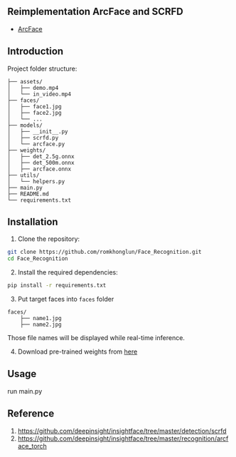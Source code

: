 ## Reimplementation ArcFace and SCRFD
- [ArcFace](https://www.kaggle.com/code/nguynhucng/arcface)

## Introduction
Project folder structure:

```
├── assets/
│   ├── demo.mp4
│   └── in_video.mp4
├── faces/
│   ├── face1.jpg
│   ├── face2.jpg
│   └── ...
├── models/
│   ├── __init__.py
│   ├── scrfd.py
│   └── arcface.py
├── weights/
│   ├── det_2.5g.onnx
│   ├── det_500m.onnx
│   ├── arcface.onnx
├── utils/
│   └── helpers.py
├── main.py
├── README.md
└── requirements.txt
```

## Installation

1. Clone the repository:

```bash
git clone https://github.com/romkhonglun/Face_Recognition.git
cd Face_Recognition
```

2. Install the required dependencies:

```bash
pip install -r requirements.txt
```
3. Put target faces into `faces` folder

```
faces/
    ├── name1.jpg
    ├── name2.jpg
```

Those file names will be displayed while real-time inference.

4. Download pre-trained weights from [here](https://drive.google.com/drive/folders/1v5r_wdYr1S-lStQelnaKEQb_MYKdNUSz?usp=drive_link)
## Usage

run main.py

## Reference

1. https://github.com/deepinsight/insightface/tree/master/detection/scrfd
2. https://github.com/deepinsight/insightface/tree/master/recognition/arcface_torch
